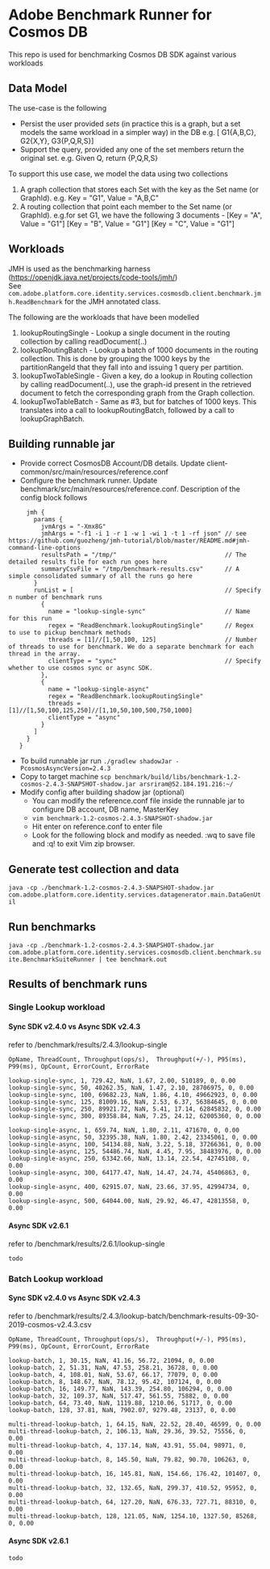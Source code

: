 # Adobe Benchmark Runner for Cosmos DB 

This repo is used for benchmarking Cosmos DB SDK against various workloads

## Data Model
The use-case is the following 
- Persist the user provided *sets* (in practice this is a graph, but a set models the same workload in a simpler way) in the DB e.g. [ G1{A,B,C}, G2{X,Y}, G3{P,Q,R,S}]
- Support the query, provided any one of the set members return the original set. e.g. Given Q, return {P,Q,R,S}

To support this use case, we model the data using two collections
1. A graph collection that stores each Set with the key as the Set name (or GraphId). e.g. Key = "G1", Value = "A,B,C"
2. A routing collection that point each member to the Set name (or GraphId). e.g.for set G1, we have the following 3 documents - [Key = "A", Value = "G1"]  [Key = "B", Value = "G1"]  [Key = "C", Value = "G1"]


## Workloads
JMH is used as the benchmarking harness (https://openjdk.java.net/projects/code-tools/jmh/) \
See `com.adobe.platform.core.identity.services.cosmosdb.client.benchmark.jmh.ReadBenchmark` for the JMH annotated class.

The following are the workloads that have been modelled 
1. lookupRoutingSingle - Lookup a single document in the routing collection by calling readDocument(..)
2. lookupRoutingBatch  - Lookup a batch of 1000 documents in the routing collection. This is done by grouping the 1000 keys by the partitionRangeId that they fall into and issuing 1 query per partition.
3. lookupTwoTableSingle - Given a key, do a lookup in Routing collection by calling readDocument(..), use the graph-id present in the retrieved document to fetch the corresponding graph from the Graph collection.
4. lookupTwoTableBatch - Same as #3, but for batches of 1000 keys. This translates into a call to lookupRoutingBatch, followed by a call to lookupGraphBatch.

## Building runnable jar
+ Provide correct CosmosDB Account/DB details. Update client-common/src/main/resources/reference.conf
+ Configure the benchmark runner. Update benchmark/src/main/resources/reference.conf. Description of the config block follows
```benchmark {
     jmh {
       params {
         jvmArgs = "-Xmx8G"
         jmhArgs = "-f1 -i 1 -r 1 -w 1 -wi 1 -t 1 -rf json" // see https://github.com/guozheng/jmh-tutorial/blob/master/README.md#jmh-command-line-options
         resultsPath = "/tmp/"                              // The detailed results file for each run goes here
         summaryCsvFile = "/tmp/benchmark-results.csv"      // A simple consolidated summary of all the runs go here
       }
       runList = [                                          // Specify n number of benchmark runs
         {
           name = "lookup-single-sync"                      // Name for this run
           regex = "ReadBenchmark.lookupRoutingSingle"      // Regex to use to pickup benchmark methods
           threads = [1]//[1,50,100, 125]                   // Number of threads to use for benchmark. We do a separate benchmark for each thread in the array.
           clientType = "sync"                              // Specify whether to use cosmos sync or async SDK.
         },
         {
           name = "lookup-single-async"
           regex = "ReadBenchmark.lookupRoutingSingle"
           threads = [1]//[1,50,100,125,250]//[1,10,50,100,500,750,1000]
           clientType = "async"
         }
       ]
     }
   }
```

+ To build runnable jar run
`./gradlew shadowJar -PcosmosAsyncVersion=2.4.3`
+ Copy to target machine
`scp benchmark/build/libs/benchmark-1.2-cosmos-2.4.3-SNAPSHOT-shadow.jar arsriram@52.184.191.216:~/`
+ Modify config after building shadow jar (optional)
    - You can modify the reference.conf file inside the runnable jar to configure DB account, DB name, MasterKey
    - `vim benchmark-1.2-cosmos-2.4.3-SNAPSHOT-shadow.jar`
    - Hit enter on reference.conf to enter file
    - Look for the following block and modify as needed. :wq to save file and :q! to exit Vim zip browser.

## Generate test collection and data
`java -cp ./benchmark-1.2-cosmos-2.4.3-SNAPSHOT-shadow.jar com.adobe.platform.core.identity.services.datagenerator.main.DataGenUtil`

## Run benchmarks
`java -cp ./benchmark-1.2-cosmos-2.4.3-SNAPSHOT-shadow.jar com.adobe.platform.core.identity.services.cosmosdb.client.benchmark.suite.BenchmarkSuiteRunner | tee benchmark.out`

## Results of benchmark runs
### Single Lookup workload
#### Sync SDK v2.4.0 vs Async SDK v2.4.3
refer to /benchmark/results/2.4.3/lookup-single
```
OpName, ThreadCount, Throughput(ops/s),  Throughput(+/-), P95(ms), P99(ms), OpCount, ErrorCount, ErrorRate

lookup-single-sync, 1, 729.42, NaN, 1.67, 2.00, 510189, 0, 0.00
lookup-single-sync, 50, 40262.35, NaN, 1.47, 2.10, 28706975, 0, 0.00
lookup-single-sync, 100, 69682.23, NaN, 1.86, 4.10, 49662923, 0, 0.00
lookup-single-sync, 125, 81009.16, NaN, 2.53, 6.37, 56384645, 0, 0.00
lookup-single-sync, 250, 89921.72, NaN, 5.41, 17.14, 62845832, 0, 0.00
lookup-single-sync, 300, 89358.84, NaN, 7.25, 24.12, 62005360, 0, 0.00

lookup-single-async, 1, 659.74, NaN, 1.80, 2.11, 471670, 0, 0.00
lookup-single-async, 50, 32395.38, NaN, 1.80, 2.42, 23345061, 0, 0.00
lookup-single-async, 100, 54134.88, NaN, 3.22, 5.18, 37266361, 0, 0.00
lookup-single-async, 125, 54486.74, NaN, 4.45, 7.95, 38483976, 0, 0.00
lookup-single-async, 250, 63342.66, NaN, 13.14, 22.54, 42745108, 0, 0.00
lookup-single-async, 300, 64177.47, NaN, 14.47, 24.74, 45406863, 0, 0.00
lookup-single-async, 400, 62915.07, NaN, 23.66, 37.95, 42994734, 0, 0.00
lookup-single-async, 500, 64044.00, NaN, 29.92, 46.47, 42813558, 0, 0.00
```
#### Async SDK v2.6.1
refer to /benchmark/results/2.6.1/lookup-single
```
todo
```
### Batch Lookup workload
#### Sync SDK v2.4.0 vs Async SDK v2.4.3 
refer to /benchmark/results/2.4.3/lookup-batch/benchmark-results-09-30-2019-cosmos-v2.4.3.csv
```
OpName, ThreadCount, Throughput(ops/s),  Throughput(+/-), P95(ms), P99(ms), OpCount, ErrorCount, ErrorRate

lookup-batch, 1, 30.15, NaN, 41.16, 56.72, 21094, 0, 0.00
lookup-batch, 2, 51.31, NaN, 47.53, 258.21, 36728, 0, 0.00
lookup-batch, 4, 108.01, NaN, 53.67, 66.17, 77079, 0, 0.00
lookup-batch, 8, 148.67, NaN, 78.12, 95.42, 107124, 0, 0.00
lookup-batch, 16, 149.77, NaN, 143.39, 254.80, 106294, 0, 0.00
lookup-batch, 32, 109.37, NaN, 517.47, 561.55, 75882, 0, 0.00
lookup-batch, 64, 73.40, NaN, 1119.88, 1210.06, 51717, 0, 0.00
lookup-batch, 128, 37.81, NaN, 7902.07, 9279.48, 23137, 0, 0.00

multi-thread-lookup-batch, 1, 64.15, NaN, 22.52, 28.40, 46599, 0, 0.00
multi-thread-lookup-batch, 2, 106.13, NaN, 29.36, 39.52, 75556, 0, 0.00
multi-thread-lookup-batch, 4, 137.14, NaN, 43.91, 55.04, 98971, 0, 0.00
multi-thread-lookup-batch, 8, 145.50, NaN, 79.82, 90.70, 106263, 0, 0.00
multi-thread-lookup-batch, 16, 145.81, NaN, 154.66, 176.42, 101407, 0, 0.00
multi-thread-lookup-batch, 32, 132.65, NaN, 299.37, 410.52, 95952, 0, 0.00
multi-thread-lookup-batch, 64, 127.20, NaN, 676.33, 727.71, 88310, 0, 0.00
multi-thread-lookup-batch, 128, 121.05, NaN, 1254.10, 1327.50, 85268, 0, 0.00
```
#### Async SDK v2.6.1
```
todo
```
